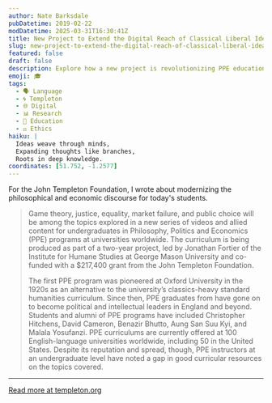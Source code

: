 ```yaml
---
author: Nate Barksdale
pubDatetime: 2019-02-22
modDatetime: 2025-03-31T16:30:41Z
title: New Project to Extend the Digital Reach of Classical Liberal Ideas
slug: new-project-to-extend-the-digital-reach-of-classical-liberal-ideas
featured: false
draft: false
description: Explore how a new project is revolutionizing PPE education with cutting-edge digital content on core topics like market failure and public choice.
emoji: 🎓
tags:
  - 🗣️ Language
  - 🌀 Templeton
  - 🌐 Digital
  - 📊 Research
  - 🏫 Education
  - ⚖️ Ethics
haiku: |
  Ideas weave through minds,  
  Expanding thoughts like branches,  
  Roots in deep knowledge.
coordinates: [51.752, -1.2577]
---
```


For the John Templeton Foundation, I wrote about modernizing the philosophical and economic discourse for today's students.

> Game theory, justice, equality, market failure, and public choice will be among the topics explored in a new series of videos and allied content for undergraduates in Philosophy, Politics and Economics (PPE) programs at universities worldwide. The curriculum is being produced as part of a two-year project, led by Jonathan Fortier of the Institute for Humane Studies at George Mason University and co-funded with a $217,400 grant from the John Templeton Foundation.
>
> The first PPE program was pioneered at Oxford University in the 1920s as an alternative to the university’s classics-heavy standard humanities curriculum. Since then, PPE graduates from have gone on to become political and intellectual leaders in England and beyond. Students and alumni of PPE programs have included Christopher Hitchens, David Cameron, Benazir Bhutto, Aung San Suu Kyi, and Malala Yosufanzi. PPE curriculums are currently offered at 100 English-language universities worldwide, including 50 in the United States. Despite its reputation and spread, though, PPE instructors at an undergraduate level have noted a gap in good curricular resources on the topics covered.

---

[Read more at templeton.org](https://www.templeton.org/news/new-project-to-extend-the-digital-reach-of-classical-liberal-ideas)
